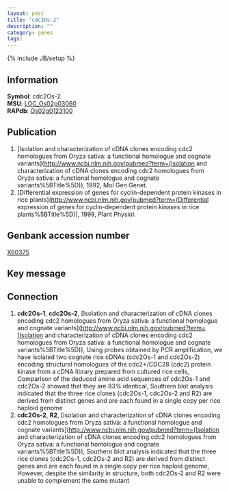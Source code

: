 ```yaml
---
layout: post
title: "cdc2Os-2"
description: ""
category: genes
tags: 
---
```

{% include JB/setup %}

## Information
__Symbol__: cdc2Os-2  
__MSU__: [LOC_Os02g03060](http://rice.plantbiology.msu.edu/cgi-bin/ORF_infopage.cgi?orf=LOC_Os02g03060)  
__RAPdb__: [Os02g0123100](http://rapdb.dna.affrc.go.jp/viewer/gbrowse_details/irgsp1?name=Os02g0123100)  

## Publication
1. [Isolation and characterization of cDNA clones encoding cdc2 homologues from Oryza sativa: a functional homologue and cognate variants](http://www.ncbi.nlm.nih.gov/pubmed?term=(Isolation and characterization of cDNA clones encoding cdc2 homologues from Oryza sativa: a functional homologue and cognate variants%5BTitle%5D)), 1992, Mol Gen Genet.
2. [Differential expression of genes for cyclin-dependent protein kinases in rice plants](http://www.ncbi.nlm.nih.gov/pubmed?term=(Differential expression of genes for cyclin-dependent protein kinases in rice plants%5BTitle%5D)), 1999, Plant Physiol.

## Genbank accession number
[X60375](http://www.ncbi.nlm.nih.gov/nuccore/X60375)

## Key message

## Connection
1. __cdc2Os-1__, __cdc2Os-2__, [Isolation and characterization of cDNA clones encoding cdc2 homologues from Oryza sativa: a functional homologue and cognate variants](http://www.ncbi.nlm.nih.gov/pubmed?term=(Isolation and characterization of cDNA clones encoding cdc2 homologues from Oryza sativa: a functional homologue and cognate variants%5BTitle%5D)), Using probes obtained by PCR amplification, we have isolated two cognate rice cDNAs (cdc2Os-1 and cdc2Os-2) encoding structural homologues of the cdc2+/CDC28 (cdc2) protein kinase from a cDNA library prepared from cultured rice cells, Comparison of the deduced amino acid sequences of cdc2Os-1 and cdc2Os-2 showed that they are 83% identical, Southern blot analysis indicated that the three rice clones (cdc2Os-1, cdc2Os-2 and R2) are derived from distinct genes and are each found in a single copy per rice haploid genome
2. __cdc2Os-2__, __R2__, [Isolation and characterization of cDNA clones encoding cdc2 homologues from Oryza sativa: a functional homologue and cognate variants](http://www.ncbi.nlm.nih.gov/pubmed?term=(Isolation and characterization of cDNA clones encoding cdc2 homologues from Oryza sativa: a functional homologue and cognate variants%5BTitle%5D)),  Southern blot analysis indicated that the three rice clones (cdc2Os-1, cdc2Os-2 and R2) are derived from distinct genes and are each found in a single copy per rice haploid genome, However, despite the similarity in structure, both cdc2Os-2 and R2 were unable to complement the same mutant


